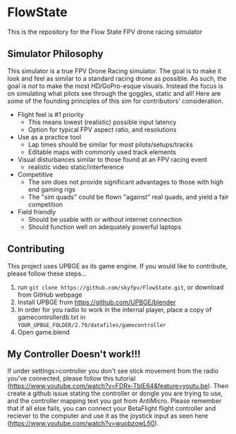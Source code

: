 # FlowState
This is the repository for the Flow State FPV drone racing simulator 


## Simulator Philosophy

This simulator is a true FPV Drone Racing simulator. The goal is to make it look and feel as similar to a standard racing drone as possible. As such, the goal is *not* to make the most HD/GoPro-esque visuals. Instead the focus is on simulating what pilots see through the goggles, static and all! Here are some of the founding principles of this sim for contributors' consideration. 
- Flight feel is #1 priority
  - This means lowest (realistic) possible input latency
  - Option for typical FPV aspect ratio, and resolutions
- Use as a practice tool
  - Lap times should be similar for most pilots/setups/tracks
  - Editable maps with commonly used track elements
- Visual disturbances similar to those found at an FPV racing event
  - realistic video static/interference
- Competitive
  - The sim does not provide significant advantages to those with high end gaming rigs
  - The "sim quads" could be flown "against" real quads, and yield a fair competition
- Field friendly
  - Should be usable with or without internet connection
  - Should function well on adequately powerful laptops


## Contributing

This project uses UPBGE as its game engine. If you would like to contribute, please follow these steps...
1. run ```git clone https://github.com/skyfpv/FlowState.git```, or download from GitHub webpage
2. Install UPBGE from https://github.com/UPBGE/blender
3. In order for you radio to work in the internal player, place a copy of gamecontrollerdb.txt in ```YOUR_UPBGE_FOLDER/2.79/datafiles/gamecontroller```
4. Open game.blend

## My Controller Doesn't work!!!
If under settings>controller you don't see stick movement from the radio you've connected, please follow this tutorial (https://www.youtube.com/watch?v=FDRx-TblE64&feature=youtu.be). Then create a github issue stating the controller or dongle you are trying to use, and the controller mapping text you got from AntiMicro. Please remember that if all else fails, you can connect your BetaFlight flight controller and reciever to the computer and use it as the joystick input as seen here (https://www.youtube.com/watch?v=wuobzowLfj0).
